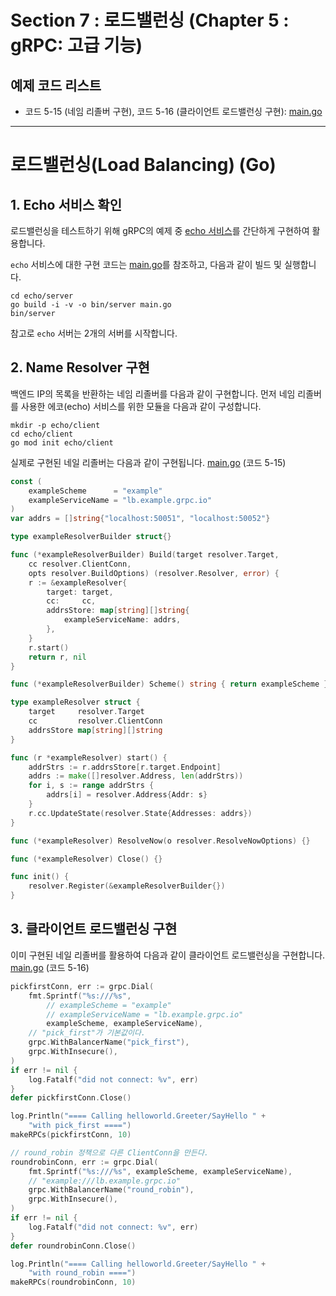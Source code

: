 # Section 7 : 로드밸런싱 (Chapter 5 : gRPC: 고급 기능)

## 예제 코드 리스트
- 코드 5-15 (네임 리졸버 구현), 코드 5-16 (클라이언트 로드밸런싱 구현): [main.go](echo/client/main.go)

----
# 로드밸런싱(Load Balancing) (Go)

## 1. Echo 서비스 확인
로드밸런싱을 테스트하기 위해 gRPC의 예제 중 [echo 서비스](https://github.com/grpc/grpc-go/blob/v1.29.1/examples/features/proto/echo/echo.proto)를 간단하게 구현하여 활용합니다.

`echo` 서비스에 대한 구현 코드는 [main.go](echo/server/main.go)를 참조하고, 
다음과 같이 빌드 및 실행합니다.

```shell
cd echo/server
go build -i -v -o bin/server main.go
bin/server
```
참고로 `echo` 서버는 2개의 서버를 시작합니다.


## 2. Name Resolver 구현
백엔드 IP의 목록을 반환하는 네임 리졸버를 다음과 같이 구현합니다.
먼저 네임 리졸버를 사용한 에코(echo) 서비스를 위한 모듈을 다음과 같이 구성합니다.
```shell
mkdir -p echo/client
cd echo/client
go mod init echo/client
```

실제로 구현된 네일 리졸버는 다음과 같이 구현됩니다. [main.go](echo/client/main.go) (코드 5-15)
```go
const (
	exampleScheme      = "example"
	exampleServiceName = "lb.example.grpc.io"
)
var addrs = []string{"localhost:50051", "localhost:50052"}

type exampleResolverBuilder struct{}

func (*exampleResolverBuilder) Build(target resolver.Target,
	cc resolver.ClientConn,
	opts resolver.BuildOptions) (resolver.Resolver, error) {
	r := &exampleResolver{
		target: target,
		cc:     cc,
		addrsStore: map[string][]string{
			exampleServiceName: addrs,
		},
	}
	r.start()
	return r, nil
}

func (*exampleResolverBuilder) Scheme() string { return exampleScheme }

type exampleResolver struct {
	target     resolver.Target
	cc         resolver.ClientConn
	addrsStore map[string][]string
}

func (r *exampleResolver) start() {
	addrStrs := r.addrsStore[r.target.Endpoint]
	addrs := make([]resolver.Address, len(addrStrs))
	for i, s := range addrStrs {
		addrs[i] = resolver.Address{Addr: s}
	}
	r.cc.UpdateState(resolver.State{Addresses: addrs})
}

func (*exampleResolver) ResolveNow(o resolver.ResolveNowOptions) {}

func (*exampleResolver) Close() {}

func init() {
	resolver.Register(&exampleResolverBuilder{})
}
```

## 3. 클라이언트 로드밸런싱 구현
이미 구현된 네일 리졸버를 활용하여 다음과 같이 클라이언트 로드밸런싱을 구현합니다. [main.go](echo/client/main.go) (코드 5-16)
```go
pickfirstConn, err := grpc.Dial(
	fmt.Sprintf("%s:///%s",
		// exampleScheme = "example"
		// exampleServiceName = "lb.example.grpc.io"
		exampleScheme, exampleServiceName),
	// "pick_first"가 기본값이다.
	grpc.WithBalancerName("pick_first"),
	grpc.WithInsecure(),
)
if err != nil {
	log.Fatalf("did not connect: %v", err)
}
defer pickfirstConn.Close()

log.Println("==== Calling helloworld.Greeter/SayHello " +
	"with pick_first ====")
makeRPCs(pickfirstConn, 10)

// round_robin 정책으로 다른 ClientConn을 만든다.
roundrobinConn, err := grpc.Dial(
	fmt.Sprintf("%s:///%s", exampleScheme, exampleServiceName),
	// "example:///lb.example.grpc.io"
	grpc.WithBalancerName("round_robin"),
	grpc.WithInsecure(),
)
if err != nil {
	log.Fatalf("did not connect: %v", err)
}
defer roundrobinConn.Close()

log.Println("==== Calling helloworld.Greeter/SayHello " +
	"with round_robin ====")
makeRPCs(roundrobinConn, 10)
```
